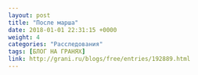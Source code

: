 ```yaml
---
layout: post
title: "После марша"
date: 2018-01-01 22:31:15 +0000
weight: 4
categories: "Расследования"
tags: [БЛОГ НА ГРАНЯХ]
link: http://grani.ru/blogs/free/entries/192889.html
---
```


